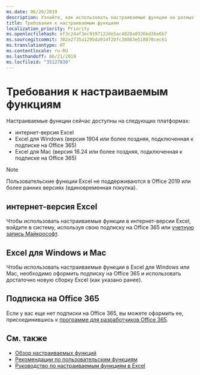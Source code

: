```yaml
---
ms.date: 06/20/2019
description: Узнайте, как использовать настраиваемые функции на разных платформах.
title: Требования к настраиваемым функциям
localization_priority: Priority
ms.openlocfilehash: ef3c24af3ec9197122de5ac4020a0326bd36e6b7
ms.sourcegitcommit: 382e2735a1295da914f2bfc38883e518070cec61
ms.translationtype: HT
ms.contentlocale: ru-RU
ms.lasthandoff: 06/21/2019
ms.locfileid: "35127830"
---
```

# <a name="custom-functions-requirements"></a>Требования к настраиваемым функциям

Настраиваемые функции сейчас доступны на следующих платформах:

- интернет-версия Excel
- Excel для Windows (версия 1904 или более поздняя, подключенная к подписке на Office 365)
- Excel для Mac (версия 16.24 или более поздняя, подключенная к подписке на Office 365)

>[!NOTE]
>Пользовательские функции Excel не поддерживаются в Office 2019 или более ранних версиях (единовременная покупка).

## <a name="excel-on-the-web"></a>интернет-версия Excel
Чтобы использовать настраиваемые функции в интернет-версии Excel, войдите в систему, используя свою подписку на Office 365 или [учетную запись Майкрософт](https://account.microsoft.com/account).

## <a name="excel-on-windows-and-mac"></a>Excel для Windows и Mac
Чтобы использовать настраиваемые функции в Excel для Windows или Mac, необходимо оформить подписку на Office 365 и использовать достаточно новую сборку Excel (как указано ранее).

## <a name="subscribe-to-office-365"></a>Подписка на Office 365
Если у вас еще нет подписки на Office 365, вы можете оформить ее, присоединившись к [программе для разработчиков Office 365](https://developer.microsoft.com/ru-RU/office/dev-program).

## <a name="see-also"></a>См. также
* [Обзор настраиваемых функций](custom-functions-overview.md)
* [Рекомендации по пользовательским функциям](custom-functions-best-practices.md)
* [Руководство по настраиваемым функциям в Excel](../tutorials/excel-tutorial-create-custom-functions.md)
